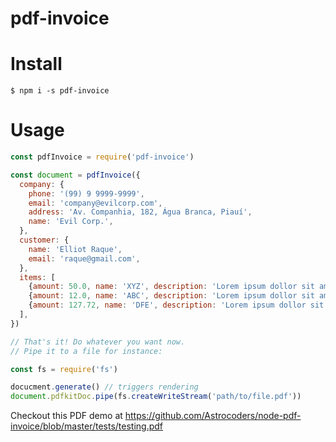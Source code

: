 pdf-invoice
===========

# Install
```
$ npm i -s pdf-invoice
```

# Usage

```js
const pdfInvoice = require('pdf-invoice')

const document = pdfInvoice({
  company: {
    phone: '(99) 9 9999-9999',
    email: 'company@evilcorp.com',
    address: 'Av. Companhia, 182, Água Branca, Piauí',
    name: 'Evil Corp.',
  },
  customer: {
    name: 'Elliot Raque',
    email: 'raque@gmail.com',
  },
  items: [
    {amount: 50.0, name: 'XYZ', description: 'Lorem ipsum dollor sit amet', quantity: 12},
    {amount: 12.0, name: 'ABC', description: 'Lorem ipsum dollor sit amet', quantity: 12},
    {amount: 127.72, name: 'DFE', description: 'Lorem ipsum dollor sit amet', quantity: 12},
  ],
})

// That's it! Do whatever you want now.
// Pipe it to a file for instance:

const fs = require('fs')

docucment.generate() // triggers rendering
document.pdfkitDoc.pipe(fs.createWriteStream('path/to/file.pdf'))
```

Checkout this PDF demo at https://github.com/Astrocoders/node-pdf-invoice/blob/master/tests/testing.pdf
